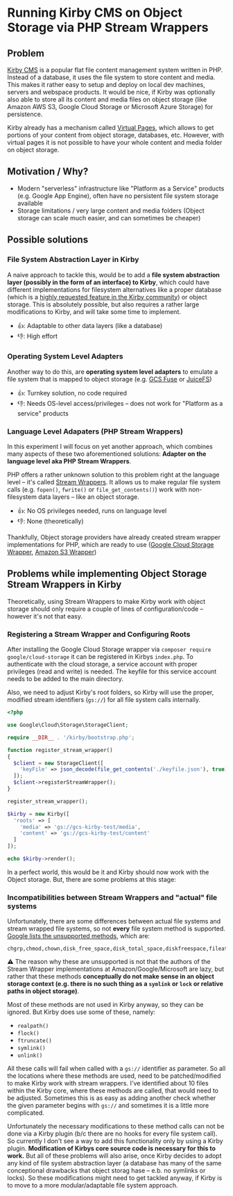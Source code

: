 # Running Kirby CMS on Object Storage via PHP Stream Wrappers

## Problem
[Kirby CMS](https://github.com/getkirby/kirby) is a popular flat file content management system written in PHP. Instead of a database, it uses the file system to store content and media. This makes it rather easy to setup and deploy on local dev machines, servers and webspace products. It would be nice, if Kirby was optionally also able to store all its content and media files on object storage (like Amazon AWS S3, Google Cloud Storage or Microsoft Azure Storage) for persistence.

Kirby already has a mechanism called [Virtual Pages](https://getkirby.com/docs/guide/virtual-pages), which allows to get portions of your content from object storage, databases, etc. However, with virtual pages it is not possible to have your whole content and media folder on object storage.

## Motivation / Why?
* Modern "serverless" infrastructure like "Platform as a Service" products (e.g. Google App Engine), often have no persistent file system storage available
* Storage limitations / very large content and media folders (Object storage can scale much easier, and can sometimes be cheaper)

## Possible solutions
### File System Abstraction Layer in Kirby
A naive approach to tackle this, would be to add a **file system abstraction layer (possibly in the form of an interface) to Kirby**, which could have different implementations for filesystem alternatives like a proper database (which is a [highly requested feature in the Kirby community](https://kirby.nolt.io/22)) or object storage. This is absolutely possible, but also requires a rather large modifications to Kirby, and will take some time to implement.

* 👍: Adaptable to other data layers (like a database)
* 👎: High effort

### Operating System Level Adapters
Another way to do this, are **operating system level adapters** to emulate a file system that is mapped to object storage (e.g. [GCS Fuse](https://cloud.google.com/storage/docs/gcs-fuse) or [JuiceFS](https://juicefs.com/))

* 👍: Turnkey solution, no code required
* 👎: Needs OS-level access/privileges – does not work for "Platform as a service" products

### Language Level Adapaters (PHP Stream Wrappers)
In this experiment I will focus on yet another approach, which combines many aspects of these two aforementioned solutions: **Adapter on the language level aka PHP Stream Wrappers**.

PHP offers a rather unknown solution to this problem right at the language level – it's called [Stream Wrappers](https://www.php.net/manual/en/wrappers.php). It allows us to make regular file system calls (e.g. `fopen()`, `fwrite()` or `file_get_contents()`) work with non-filesystem data layers – like an object storage.

* 👍: No OS privileges needed, runs on language level
* 👎: None (theoretically)

Thankfully, Object storage providers have already created stream wrapper implementations for PHP, which are ready to use ([Google Cloud Storage Wrapper](https://github.com/googleapis/google-cloud-php/tree/master/Storage#stream-wrapper), [Amazon S3 Wrapper](https://docs.aws.amazon.com/sdk-for-php/v3/developer-guide/s3-stream-wrapper.html))

## Problems while implementing Object Storage Stream Wrappers in Kirby
Theoretically, using Stream Wrappers to make Kirby work with object storage should only require a couple of lines of configuration/code – however it's not that easy.

### Registering a Stream Wrapper and Configuring Roots
After installing the Google Cloud Storage wrapper via `composer require google/cloud-storage` it can be registered in Kirbys `index.php`. To authenticate with the cloud storage, a service account with proper privileges (read and write) is needed. The keyfile for this service account needs to be added to the main directory.


Also, we need to adjust Kirby's root folders, so Kirby will use the proper, modified stream identifiers (`gs://`) for all file system calls internally.

```php
<?php

use Google\Cloud\Storage\StorageClient;

require __DIR__ . '/kirby/bootstrap.php';

function register_stream_wrapper()
{
  $client = new StorageClient([
    'keyFile' => json_decode(file_get_contents('./keyfile.json'), true)
  ]);
  $client->registerStreamWrapper();
}

register_stream_wrapper();

$kirby = new Kirby([
  'roots' => [
    'media' => 'gs://gcs-kirby-test/media',
    'content' => 'gs://gcs-kirby-test/content'
  ]
]);

echo $kirby->render();
```

In a perfect world, this would be it and Kirby should now work with the Object storage. But, there are some problems at this stage:

### Incompatibilities between Stream Wrappers and "actual" file systems

Unfortunately, there are some differences between actual file systems and stream wrapped file systems, so not **every** file system method is supported. [Google lists the unsupported methods](https://cloud.google.com/appengine/docs/standard/php/googlestorage/advanced#filesystem_functions_support_on_cloud_storage), which are:

```
chgrp,chmod,chown,disk_free_space,disk_total_space,diskfreespace,fileatime,filectime,filegroup,fileinode,fileowner,flock,fputs,ftruncate,is_executable,is_link,is_writeable,lchgrp,lchown,link,linkinfo,pclose,popen,readlink,realpath,set_file_buffer,symlink,touch
```

⚠️ The reason why these are unsupported is not that the authors of the Stream Wrapper implementations at Amazon/Google/Microsoft are lazy, but rather that these methods **conceptually do not make sense in an object storage context (e.g. there is no such thing as a `symlink` or `lock` or relative paths in object storage)**.

Most of these methods are not used in Kirby anyway, so they can be ignored. But Kirby does use some of these, namely:
* `realpath()`
* `flock()`
* `ftruncate()`
* `symlink()`
* `unlink()`

All these calls will fail when called with a `gs://` identifier as parameter. So all the locations where these methods are used, need to be patched/modified to make Kirby work with stream wrappers. I've identified about 10 files within the Kirby core, where these methods are called, that would need to be adjusted. Sometimes this is as easy as adding another check whether the given parameter begins with `gs://` and sometimes it is a little more complicated.

Unfortunately the necessary modifications to these method calls can not be done via a Kirby plugin (b/c there are no hooks for every file system call). So currently I don't see a way to add this functionality only by using a Kirby plugin. **Modification of Kirbys core source code is necessary for this to work.** But all of these problems will also arise, once Kirby decides to adopt any kind of file system abstraction layer (a database has many of the same conceptional drawbacks that object storag hase – e.b. no symlinks or locks). So these modifications might need to get tackled anyway, if Kirby is to move to a more modular/adaptable file system approach.



